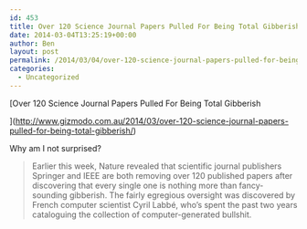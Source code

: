 ```yaml
---
id: 453
title: Over 120 Science Journal Papers Pulled For Being Total Gibberish
date: 2014-03-04T13:25:19+00:00
author: Ben
layout: post
permalink: /2014/03/04/over-120-science-journal-papers-pulled-for-being-total-gibberish/
categories:
  - Uncategorized
---
```

[Over 120 Science Journal Papers Pulled For Being Total Gibberish
  
](http://www.gizmodo.com.au/2014/03/over-120-science-journal-papers-pulled-for-being-total-gibberish/) 

Why am I not surprised?

> Earlier this week, Nature revealed that scientific journal publishers Springer and IEEE are both removing over 120 published papers after discovering that every single one is nothing more than fancy-sounding gibberish. The fairly egregious oversight was discovered by French computer scientist Cyril Labbé, who’s spent the past two years cataloguing the collection of computer-generated bullshit.